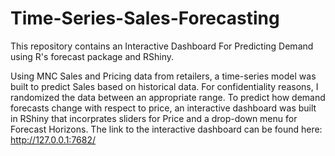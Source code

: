 # Time-Series-Sales-Forecasting
This repository contains an Interactive Dashboard For Predicting Demand using R's forecast package and RShiny. 

Using MNC Sales and Pricing data from retailers, a time-series model was built to predict Sales based on historical data. For confidentiality reasons, I randomized the data between an appropriate range. To predict how demand forecasts change with respect to price, an interactive dashboard was built in RShiny that incorprates sliders for Price and a drop-down menu for Forecast Horizons. The link to the interactive dashboard can be found here: http://127.0.0.1:7682/
